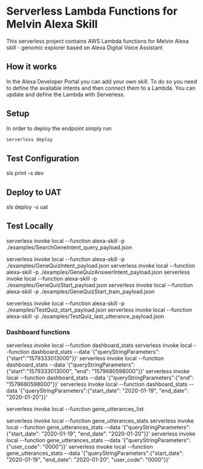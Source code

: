 # Serverless Lambda Functions for Melvin Alexa Skill

This serverless project contains AWS Lambda functions for Melvin Alexa skill - genomic explorer based on Alexa Digital Voice Assistant


## How it works

In the Alexa Developer Portal you can add your own skill. To do so you need to define the available intents and then connect them to a Lambda. You can update and define the Lambda with Serverless.

## Setup

In order to deploy the endpoint simply run

```bash
serverless deploy
```

## Test Configuration
sls print -s dev

## Deploy to UAT
sls deploy -s uat

## Test Locally

serverless invoke local --function alexa-skill -p ./examples/SearchGeneIntent_query_payload.json

serverless invoke local --function alexa-skill -p ./examples/GeneQuizIntent_payload.json
serverless invoke local --function alexa-skill -p ./examples/GeneQuizAnswerIntent_payload.json
serverless invoke local --function alexa-skill -p ./examples/GeneQuizStart_payload.json
serverless invoke local --function alexa-skill -p ./examples/GeneQuizStart_train_payload.json

serverless invoke local --function alexa-skill -p ./examples/TestQuiz_start_payload.json
serverless invoke local --function alexa-skill -p ./examples/TestQuiz_last_utterance_payload.json

### Dashboard functions
serverless invoke local --function dashboard_stats
serverless invoke local --function dashboard_stats --data '{"queryStringParameters":{"start":"1579333013000"}}'
serverless invoke local --function dashboard_stats --data '{"queryStringParameters":{"start":"1579333013000", "end": "1579680598000"}}'
serverless invoke local --function dashboard_stats --data '{"queryStringParameters":{"end": "1579680598000"}}'
serverless invoke local --function dashboard_stats --data '{"queryStringParameters":{"start_date": "2020-01-19", "end_date": "2020-01-20"}}'

serverless invoke local --function gene_utterances_list

serverless invoke local --function gene_utterances_stats
serverless invoke local --function gene_utterances_stats --data '{"queryStringParameters":{"start_date": "2020-01-19", "end_date": "2020-01-20"}}'
serverless invoke local --function gene_utterances_stats --data '{"queryStringParameters":{"user_code": "0000"}}'
serverless invoke local --function gene_utterances_stats --data '{"queryStringParameters":{"start_date": "2020-01-19", "end_date": "2020-01-20", "user_code": "0000"}}'